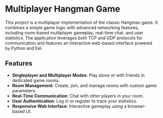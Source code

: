 # Multiplayer Hangman Game

This project is a multiplayer implementation of the classic Hangman game. It combines a simple game logic with advanced networking features, including room-based multiplayer gameplay, real-time chat, and user statistics. The application leverages both TCP and UDP protocols for communication and features an interactive web-based interface powered by Python and Eel.

## Features

- **Singleplayer and Multiplayer Modes**: Play alone or with friends in dedicated game rooms.
- **Room Management**: Create, join, and manage rooms with custom game parameters.
- **Real-Time Communication**: Chat with other players in your room.
- **User Authentication**: Log in or register to track your statistics.
- **Responsive Web Interface**: Interactive gameplay using a browser-based UI.

